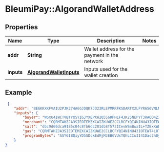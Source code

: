 # BleumiPay::AlgorandWalletAddress

## Properties

Name | Type | Description | Notes
------------ | ------------- | ------------- | -------------
**addr** | **String** | Wallet address for the payment in the network | 
**inputs** | [**AlgorandWalletInputs**](AlgorandWalletInputs.md) | Inputs used for the wallet creation | 


## Example

```json
 {
    "addr": "BEGKKXKFVAIU2PJK274A6GJDQK7J323RLEPMRRFKSDARTX2LFYR6S6VNLM",
    "inputs": {
        "buyer": "W5XU4IWCTVBTYXSYIGJYXEPXH2O5S6RPHLF4JK25NEPYT3RACD4Z3EBS4A",
        "merchant": "CQRMTAHZJA3SIEOTEMZXCAIZKUWE2CCLBCFYQI4NINU43IOTEWT4LOT4IY",
        "salt": "dbc9d66dca9185c04c8fb6dc201db8f572ICevWSmBwaIL+TZExKWDigc4PDAQwy125SrvxoMHoWHNbS79Dp+w==",
        "gas": "CQRMTAHZJA3SIEOTEMZXCAIZKUWE2CCLBCFYQI4NINU43IOTEWT4LOT4IY",
        "programBytes": "ASYGIBQiyYD5SDckEdMjM3EBGVUsTQhLCIuII41Dac2h0yWnILdvTiLCnUM8XlhBk4uR9z6d2XovOsvEq11pH4nuIBD5IAAAAAAAAAAAAAAAAAAAAAAAAAAAAAAAAAAAAAAAAAAAA3BheQVheGZlciBdtOnkjuxx1Dec/b84B7gMkevLMHGQmt2Q5eDcnAU/KzEHKBIxBykSETEJKhIxCSgSMQkpEhExCSgSEREQMQ8rEhAxFCgSMRQpEhExFSoSMRUoEjEVKRIRERAxDycEEhARMQUBJwUSEDEUMQASEQ=="
    }
}
```